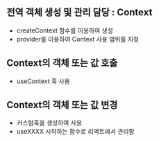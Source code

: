 ## 전역 객체 생성 및 관리 담당 : Context
- createContext 함수를 이용하여 생성
- provider를 이용하여 Context 사용 범위를 지정

## Context의 객체 또는 값 호출
- useContext 훅 사용

## Context의 객체 또는 값 변경
- 커스텀훅을 생성하여 사용
- useXXXX 시작하는 함수로 리액트에서 관리함